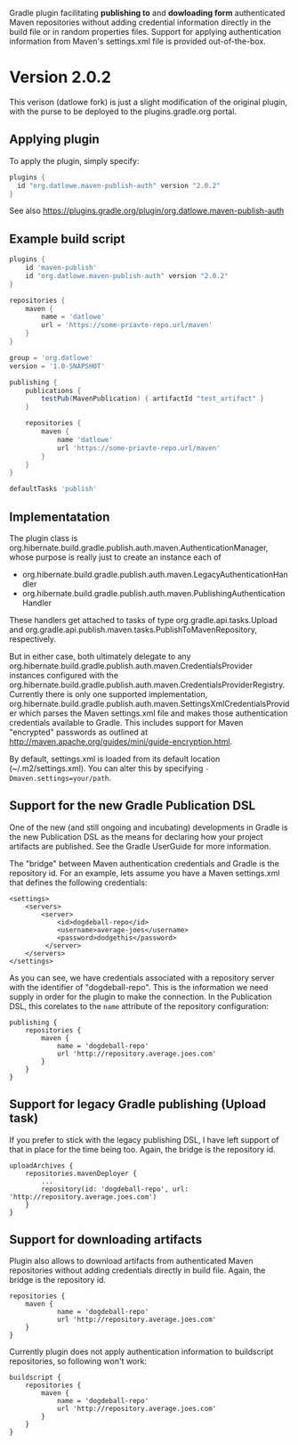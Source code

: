 Gradle plugin facilitating **publishing to** and **dowloading form** authenticated Maven repositories without adding credential information
directly in the build file or in random properties files.  Support for applying authentication information from
Maven's settings.xml file is provided out-of-the-box.

Version 2.0.2
===========

This verison (datlowe fork) is just a slight modification of the original plugin, with the purse to be deployed to the plugins.gradle.org portal.


Applying plugin
---------------

To apply the plugin, simply specify:

```gradle
plugins {
  id "org.datlowe.maven-publish-auth" version "2.0.2"
}
```

See also https://plugins.gradle.org/plugin/org.datlowe.maven-publish-auth

Example build script
---------------

```gradle
plugins {
	id 'maven-publish'
	id "org.datlowe.maven-publish-auth" version "2.0.2"
}

repositories {
	maven {
		name = 'datlowe'
		url = 'https://some-priavte-repo.url/maven'
	}
}

group = 'org.datlowe'
version = '1.0-SNAPSHOT'

publishing {
	publications {
		testPub(MavenPublication) { artifactId "test_artifact" }
	}

	repositories {
		maven {
			name 'datlowe'
			url 'https://some-priavte-repo.url/maven'
		}
	}
}

defaultTasks 'publish'
```


Implementatation
---------------

The plugin class is org.hibernate.build.gradle.publish.auth.maven.AuthenticationManager, whose purpose is really just
to create an instance each of
* org.hibernate.build.gradle.publish.auth.maven.LegacyAuthenticationHandler
* org.hibernate.build.gradle.publish.auth.maven.PublishingAuthenticationHandler

These handlers get attached to tasks of type org.gradle.api.tasks.Upload and
org.gradle.api.publish.maven.tasks.PublishToMavenRepository, respectively.

But in either case, both ultimately delegate to any org.hibernate.build.gradle.publish.auth.maven.CredentialsProvider
instances configured with the org.hibernate.build.gradle.publish.auth.maven.CredentialsProviderRegistry.  Currently
there is only one supported implementation, org.hibernate.build.gradle.publish.auth.maven.SettingsXmlCredentialsProvider
which parses the Maven settings.xml file and makes those authentication credentials available to Gradle.  This
includes support for Maven "encrypted" passwords as outlined at
http://maven.apache.org/guides/mini/guide-encryption.html.

By default, settings.xml is loaded from its default location (~/.m2/settings.xml).  You can alter this by specifying
`-Dmaven.settings=your/path`.


Support for the new Gradle Publication DSL
------------------------------------------

One of the new (and still ongoing and incubating) developments in Gradle is the new Publication DSL as the means for
declaring how your project artifacts are published.  See the Gradle UserGuide for more information.

The "bridge" between Maven authentication credentials and Gradle is the repository id.  For an example, lets assume
you have a Maven settings.xml that defines the following credentials:

    <settings>
        <servers>
            <server>
                <id>dogdeball-repo</id>
                <username>average-joes</username>
                <password>dodgethis</password>
             </server>
        </servers>
    </settings>

As you can see, we have credentials associated with a repository server with the identifier of
"dogdeball-repo".  This is the information we need supply in order for the plugin to make the
connection.  In the Publication DSL, this corelates to the `name` attribute of the repository configuration:

    publishing {
        repositories {
            maven {
                name = 'dogdeball-repo'
                url 'http://repository.average.joes.com'
            }
        }
    }



Support for legacy Gradle publishing (Upload task)
--------------------------------------------------

If you prefer to stick with the legacy publishing DSL, I have left support of that in place for the time being too.
Again, the bridge is the repository id.

    uploadArchives {
        repositories.mavenDeployer {
            ...
            repository(id: 'dogdeball-repo', url: 'http://repository.average.joes.com')
        }
    }

Support for downloading artifacts
----------------------------------

Plugin also allows to download artifacts from authenticated Maven repositories without adding credentials directly
in build file. Again, the bridge is the repository id.

    repositories {
        maven {
                name = 'dogdeball-repo'
                url 'http://repository.average.joes.com'
        }
    }

Currently plugin does not apply authentication information to buildscript repositories, so following won't work:

    buildscript {
        repositories {
            maven {
                name = 'dogdeball-repo'
                url 'http://repository.average.joes.com'
            }
        }
    }
